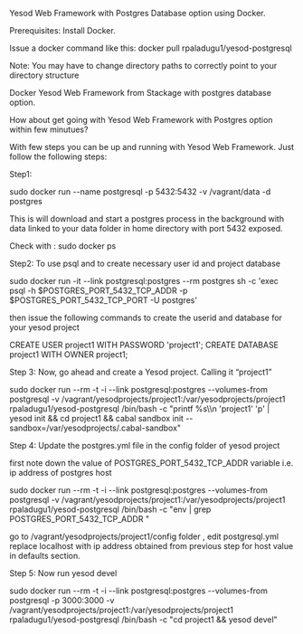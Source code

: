 Yesod Web Framework with Postgres Database option using Docker. 

Prerequisites: Install Docker. 

Issue a docker command like this:
docker pull rpaladugu1/yesod-postgresql

Note: You may have to change directory paths to correctly point to your directory structure


Docker Yesod Web Framework from Stackage with postgres database option.

How about get going with Yesod Web Framework with Postgres option within few minutues?

With few steps you can be up and running with Yesod Web Framework. Just follow the following steps:

Step1:

sudo docker run --name postgresql -p 5432:5432 -v /vagrant/data -d postgres

This is will download and start a postgres process in the background with data linked to your data folder in home directory with port 5432 exposed.

Check with : sudo docker ps

Step2: To use psql and to create necessary user id and project database

sudo docker run -it --link postgresql:postgres --rm postgres sh -c 'exec psql -h $POSTGRES_PORT_5432_TCP_ADDR -p $POSTGRES_PORT_5432_TCP_PORT -U postgres'

then issue the following commands to create the userid and database for your yesod project

CREATE USER project1 WITH PASSWORD 'project1';
CREATE DATABASE project1 WITH OWNER project1;

Step 3: Now, go ahead and create a Yesod project. Calling it “project1”

sudo docker run --rm -t -i --link postgresql:postgres  --volumes-from postgresql  -v /vagrant/yesodprojects/project1:/var/yesodprojects/project1 rpaladugu1/yesod-postgresql /bin/bash -c "printf %s\\\n 'project1' 'p' | yesod init && cd project1 && cabal sandbox init --sandbox=/var/yesodprojects/.cabal-sandbox"

Step 4: Update the postgres.yml file in the config folder of yesod project

first note down the value of POSTGRES_PORT_5432_TCP_ADDR variable i.e. ip address of postgres host

sudo docker run --rm -t -i --link postgresql:postgres  --volumes-from postgresql -v /vagrant/yesodprojects/project1:/var/yesodprojects/project1 rpaladugu1/yesod-postgresql /bin/bash -c "env | grep POSTGRES_PORT_5432_TCP_ADDR "

go to /vagrant/yesodprojects/project1/config folder , edit postgresql.yml replace localhost with ip address obtained from previous step for host value in defaults section.

Step 5: Now run yesod devel

sudo docker run --rm -t -i --link postgresql:postgres  --volumes-from postgresql -p 3000:3000 -v /vagrant/yesodprojects/project1:/var/yesodprojects/project1 rpaladugu1/yesod-postgresql /bin/bash -c "cd project1   && yesod devel"
